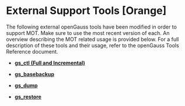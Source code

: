 # External Support Tools \[Orange\]<a name="EN-US_TOPIC_0257867387"></a>

The following external openGauss tools have been modified in order to support MOT. Make sure to use the most recent version of each. An overview describing the MOT related usage is provided below. For a full description of these tools and their usage, refer to the openGauss Tools Reference document.

-   **[gs\_ctl \(Full and Incremental\)](gs_ctl-(full-and-incremental).md)**  

-   **[gs\_basebackup](gs_basebackup.md)**  

-   **[gs\_dump](gs_dump.md)**  

-   **[gs\_restore](gs_restore.md)**  


